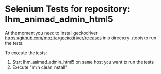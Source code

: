 # Selenium Tests for repository: lhm_animad_admin_html5 

At the moment you need to install geckodriver https://github.com/mozilla/geckodriver/releases into directory ./tools to run the tests.

To execute the tests:
1. Start lhm_animad_admin_html5 on same host you want to run the tests
2. Execute "mvn clean install"
